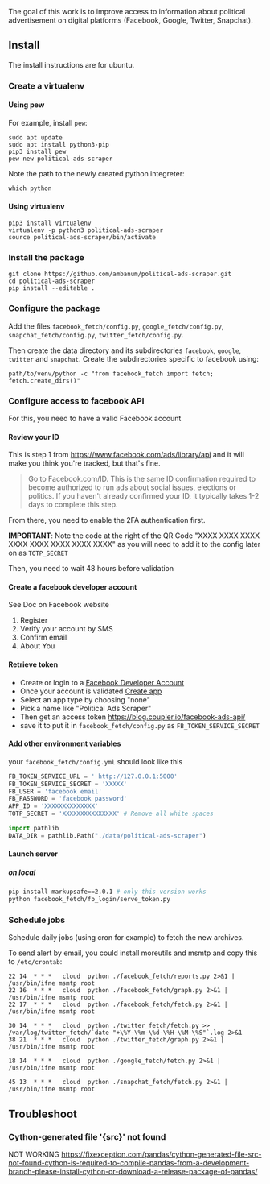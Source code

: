 The goal of this work is to improve access to information about political advertisement on digital platforms (Facebook, Google, Twitter, Snapchat).

## Install

The install instructions are for ubuntu.

### Create a virtualenv

#### Using pew
For example, install `pew`:

```
sudo apt update
sudo apt install python3-pip
pip3 install pew
pew new political-ads-scraper
```

Note the path to the newly created python integreter:

```
which python
```
#### Using virtualenv

```
pip3 install virtualenv
virtualenv -p python3 political-ads-scraper
source political-ads-scraper/bin/activate
```

### Install the package

```
git clone https://github.com/ambanum/political-ads-scraper.git
cd political-ads-scraper
pip install --editable .
```

### Configure the package

Add the files `facebook_fetch/config.py`, `google_fetch/config.py`, `snapchat_fetch/config.py`, `twitter_fetch/config.py`.

Then create the data directory and its subdirectories `facebook`, `google`, `twitter` and `snapchat`. Create the subdirectories specific to facebook using:

```
path/to/venv/python -c "from facebook_fetch import fetch; fetch.create_dirs()"
```

### Configure access to facebook API

For this, you need to have a valid Facebook account
#### Review your ID

This is step 1 from https://www.facebook.com/ads/library/api and it will make you think you're tracked, but that's fine.

> Go to Facebook.com/ID. This is the same ID confirmation required to become authorized to run ads about social issues, elections or politics. If you haven't already confirmed your ID, it typically takes 1-2 days to complete this step.

From there, you need to enable the 2FA authentication first.

**IMPORTANT**: Note the code at the right of the QR Code "XXXX XXXX XXXX XXXX XXXX XXXX XXXX XXXX" as you will need to add it to the config later on as `TOTP_SECRET`

Then, you need to wait 48 hours before validation
#### Create a facebook developer account

See Doc on Facebook website

1. Register
2. Verify your account by SMS
3. Confirm email
4. About You

#### Retrieve token

- Create or login to a [Facebook Developer Account](https://developer.facebook.com)
- Once your account is validated [Create app](https://developers.facebook.com/apps/)
- Select an app type by choosing "none"
- Pick a name like "Political Ads Scraper"
- Then get an access token https://blog.coupler.io/facebook-ads-api/
- save it to put it in `facebook_fetch/config.py` as `FB_TOKEN_SERVICE_SECRET`

#### Add other environment variables

your `facebook_fetch/config.yml` should look like this

```python
FB_TOKEN_SERVICE_URL = ' http://127.0.0.1:5000'
FB_TOKEN_SERVICE_SECRET = 'XXXXX'
FB_USER = 'facebook email'
FB_PASSWORD = 'facebook password'
APP_ID = 'XXXXXXXXXXXXXX'
TOTP_SECRET = 'XXXXXXXXXXXXXXX' # Remove all white spaces

import pathlib
DATA_DIR = pathlib.Path("./data/political-ads-scraper")
```

#### Launch server

##### on local 

```sh
pip install markupsafe==2.0.1 # only this version works
python facebook_fetch/fb_login/serve_token.py
```


### Schedule jobs

Schedule daily jobs (using cron for example) to fetch the new archives.

To send alert by email, you could install moreutils and msmtp and copy this to `/etc/crontab`:

```
22 14  * * *   cloud  python ./facebook_fetch/reports.py 2>&1 | /usr/bin/ifne msmtp root
22 16  * * *   cloud  python ./facebook_fetch/graph.py 2>&1 | /usr/bin/ifne msmtp root
22 17  * * *   cloud  python ./facebook_fetch/fetch.py 2>&1 | /usr/bin/ifne msmtp root

30 14  * * *   cloud  python ./twitter_fetch/fetch.py >> /var/log/twitter_fetch/`date "+\%Y-\%m-\%d-\%H-\%M-\%S"`.log 2>&1
38 21  * * *   cloud  python ./twitter_fetch/graph.py 2>&1 | /usr/bin/ifne msmtp root

18 14  * * *   cloud  python ./google_fetch/fetch.py 2>&1 | /usr/bin/ifne msmtp root

45 13  * * *   cloud  python ./snapchat_fetch/fetch.py 2>&1 | /usr/bin/ifne msmtp root

```

## Troubleshoot

### Cython-generated file '{src}' not found

NOT WORKING
https://fixexception.com/pandas/cython-generated-file-src-not-found-cython-is-required-to-compile-pandas-from-a-development-branch-please-install-cython-or-download-a-release-package-of-pandas/



